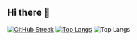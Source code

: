 ## Hi there 👋

<!--
**a1865818/a1865818** is a ✨ _special_ ✨ repository because its `README.md` (this file) appears on your GitHub profile.

Here are some ideas to get you started:

- 🔭 I’m currently working on ...
- 🌱 I’m currently learning ...
- 👯 I’m looking to collaborate on ...
- 🤔 I’m looking for help with ...
- 💬 Ask me about ...
- 📫 How to reach me: ...
- 😄 Pronouns: ...
- ⚡ Fun fact: ...
-->

[![GitHub Streak](https://streak-stats.demolab.com/?user=a1865818)](https://git.io/streak-stats)
[![Top Langs](https://github-readme-stats.vercel.app/api/top-langs/?username=a1865818)](https://github.com/anuraghazra/github-readme-stats)
![Top Langs](https://github-readme-stats.vercel.app/api/top-langs/?username=a1865818&layout=compact)